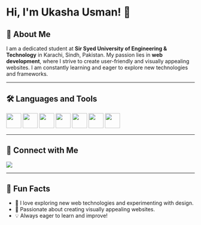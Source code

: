 # Hi, I'm Ukasha Usman! 👋

## 🚀 About Me  
I am a dedicated student at **Sir Syed University of Engineering & Technology** in Karachi, Sindh, Pakistan. My passion lies in **web development**, where I strive to create user-friendly and visually appealing websites. I am constantly learning and eager to explore new technologies and frameworks. 

---

## 🛠️ Languages and Tools  

<div>
   <img src="https://img.shields.io/badge/HTML5-E34F26?style=flat&logo=html5&logoColor=white" width="40" height="40"/>
  <img src="https://img.shields.io/badge/CSS3-1572B6?style=flat&logo=css3&logoColor=white" width="40" height="40"/>
  <img src="https://img.shields.io/badge/JavaScript-F7DF1E?style=flat&logo=javascript&logoColor=black" width="40" height="40"/>
  <img src="https://img.shields.io/badge/React-61DAFB?style=flat&logo=react&logoColor=black" width="40" height="40"/>
  <img src="https://img.shields.io/badge/Bootstrap-7952B3?style=flat&logo=bootstrap&logoColor=white" width="40" height="40"/>
  <img src="https://img.shields.io/badge/Git-F05032?style=flat&logo=git&logoColor=white" width="40" height="40"/>
  <img src="https://img.shields.io/badge/GitHub-181717?style=flat&logo=github&logoColor=white" width="40" height="40"/>
</div>

---

## 🔗 Connect with Me  

<p>
  <a href="https://www.linkedin.com/in/ukashausman/">
    <img src="https://img.shields.io/badge/LinkedIn-blue?style=flat&logo=linkedin" />
  </a>
</p>

---

## 🎯 Fun Facts  
- 🚀 I love exploring new web technologies and experimenting with design.  
- 🎨 Passionate about creating visually appealing websites.  
- 💡 Always eager to learn and improve!  


